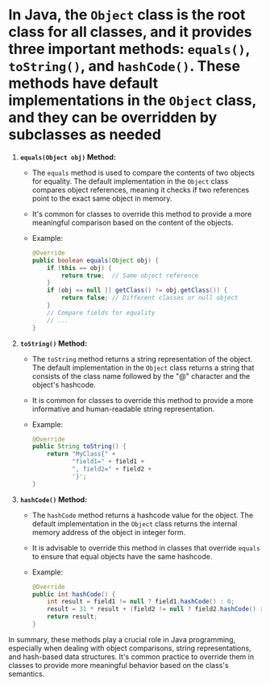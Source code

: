 # In Java, the `Object` class is the root class for all classes, and it provides three important methods: `equals()`, `toString()`, and `hashCode()`. These methods have default implementations in the `Object` class, and they can be overridden by subclasses as needed

1. **`equals(Object obj)` Method:**
   - The `equals` method is used to compare the contents of two objects for equality. The default implementation in the `Object` class compares object references, meaning it checks if two references point to the exact same object in memory.
   - It's common for classes to override this method to provide a more meaningful comparison based on the content of the objects.
   - Example:

     ```java
     @Override
     public boolean equals(Object obj) {
         if (this == obj) {
             return true;  // Same object reference
         }
         if (obj == null || getClass() != obj.getClass()) {
             return false; // Different classes or null object
         }
         // Compare fields for equality
         // ...
     }
     ```

2. **`toString()` Method:**
   - The `toString` method returns a string representation of the object. The default implementation in the `Object` class returns a string that consists of the class name followed by the "@" character and the object's hashcode.
   - It is common for classes to override this method to provide a more informative and human-readable string representation.
   - Example:

     ```java
     @Override
     public String toString() {
         return "MyClass{" +
                "field1=" + field1 +
                ", field2=" + field2 +
                '}';
     }
     ```

3. **`hashCode()` Method:**
   - The `hashCode` method returns a hashcode value for the object. The default implementation in the `Object` class returns the internal memory address of the object in integer form.
   - It is advisable to override this method in classes that override `equals` to ensure that equal objects have the same hashcode.
   - Example:

     ```java
     @Override
     public int hashCode() {
         int result = field1 != null ? field1.hashCode() : 0;
         result = 31 * result + (field2 != null ? field2.hashCode() : 0);
         return result;
     }
     ```

In summary, these methods play a crucial role in Java programming, especially when dealing with object comparisons, string representations, and hash-based data structures. It's common practice to override them in classes to provide more meaningful behavior based on the class's semantics.
